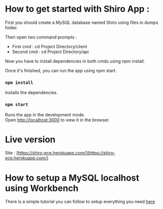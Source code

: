 # How to get started with Shiro App :

First you should create a MySQL database named Shiro using files in dumps folder.

Then open two command prompts :

-   First cmd : cd Project Directory/client
-   Second cmd : cd Project Directory/api

Now you have to install dependencies in both cmds using npm install.

Once it's finished, you can run the app using npm start.

### `npm install`

Installs the dependencies.

### `npm start`

Runs the app in the development mode.\
Open [http://localhost:3000](http://localhost:3000) to view it in the browser.

# Live version

Site : [https://shiro-ece.herokuapp.com/](https://shiro-ece.herokuapp.com/)

# How to setup a MySQL localhost using Workbench

There is a simple tutorial you can follow to setup everything you need [here](https://ladvien.com/data-analytics-mysql-localhost-setup/)
